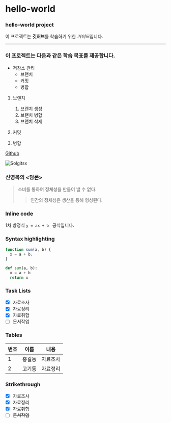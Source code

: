 # hello-world
### hello-world project

이 프로젝트는 **깃허브**를 학습하기 위한 *가이드*입니다.

---

### 이 프로젝트는 다음과 같은 학습 목표를 제공합니다.
* 저장소 관리
  * 브랜치
  * 커밋
  * 병합

1. 브랜치
   1. 브랜치 생성
   1. 브랜치 병합
   1. 브랜치 삭제
  
1. 커밋
1. 병합

[Github](https://github.com)

![Solgitsx](https://github.com/solgitsx/hello-world/solgitsx.jpg)


### 신영복의 <담론>
> 소비를 통하여 정체성을 만들어 낼 수 없다.
>> 인간의 정체성은 생산을 통해 형성된다.

### Inline code
1차 방정식 `y = ax + b ` 공식입니다.

### Syntax highlighting
```javascript
function sum(a, b) {
  x = a + b;
}
```

```python
def sum(a, b):
  x = a + b
  return x
```

### Task Lists
- [X] 자료조사
- [X] 자료정리
- [X] 자료취합
- [ ] 문서작업

### Tables
번호 | 이름 | 내용
-----|-----|-------
1  | 홍길동 | 자료조사
2  | 고기동 | 자료정리

### Strikethrough
- [X] 자료조사
- [X] 자료정리
- [X] 자료취합
- [ ] ~~문서작업~~
